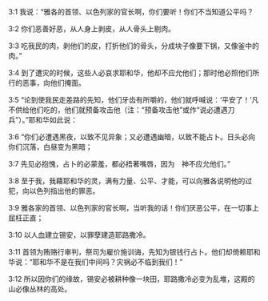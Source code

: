 <a id="1"></a>3:1  我说：“雅各的首领、以色列家的官长啊，你们要听！你们不当知道公平吗？  

<a id="2"></a>3:2  你们恶善好恶，从人身上剥皮，从人骨头上剔肉。  

<a id="3"></a>3:3  吃我民的肉，剥他们的皮，打折他们的骨头，分成块子像要下锅，又像釜中的肉。”  

<a id="4"></a>3:4  到了遭灾的时候，这些人必哀求耶和华，他却不应允他们；那时他必照他们所行的恶事，向他们掩面。  

<a id="5"></a>3:5  “论到使我民走差路的先知，他们牙齿有所嚼的，他们就呼喊说：‘平安了！’凡不供给他们吃的，他们就预备攻击他（注：“预备攻击他”或作“说必遭遇刀兵”）。”耶和华如此说：  

<a id="6"></a>3:6  “你们必遭遇黑夜，以致不见异象；又必遭遇幽暗，以致不能占卜。日头必向你们沉落，白昼变为黑暗；  

<a id="7"></a>3:7  先见必抱愧，占卜的必蒙羞，都必捂著嘴唇，因为　神不应允他们。”  

<a id="8"></a>3:8  至于我，我藉耶和华的灵，满有力量、公平、才能，可以向雅各说明他的过犯，向以色列指出他的罪恶。  

<a id="9"></a>3:9  雅各家的首领、以色列家的官长啊，当听我的话！你们厌恶公平，在一切事上屈枉正直；  

<a id="10"></a>3:10  以人血建立锡安，以罪孽建造耶路撒冷。  

<a id="11"></a>3:11  首领为贿赂行审判，祭司为雇价施训诲，先知为银钱行占卜。他们却倚赖耶和华说：“耶和华不是在我们中间吗？灾祸必不临到我们！”  

<a id="12"></a>3:12  所以因你们的缘故，锡安必被耕种像一块田，耶路撒冷必变为乱堆，这殿的山必像丛林的高处。  
